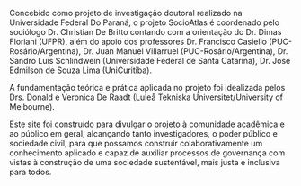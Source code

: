 Concebido como projeto de investigação doutoral realizado na Universidade Federal Do Paraná, o projeto SocioAtlas é coordenado pelo sociólogo Dr. Christian De Britto contando com a orientação do Dr. Dimas Floriani (UFPR), além do apoio dos professores Dr. Francisco Casiello (PUC-Rosário/Argentina), Dr. Juan Manuel Villarruel (PUC-Rosário/Argentina), Dr. Sandro Luis Schlindwein (Universidade Federal de Santa Catarina), Dr. José Edmilson de Souza Lima (UniCuritiba). 

A fundamentação teórica e prática aplicada no projeto foi idealizada pelos Drs. Donald e Veronica De Raadt (Luleå Tekniska Universitet/University of Melbourne). 

Este site foi construído para divulgar o projeto à comunidade acadêmica e ao público em geral, alcançando tanto investigadores, o poder público e sociedade civil, para que possamos construir colaborativamente um conhecimento aplicado e capaz de auxiliar processos de governança com vistas à construção de uma sociedade sustentável, mais justa e inclusiva para todos.

